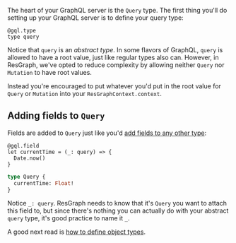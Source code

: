 The heart of your GraphQL server is the `Query` type. The first thing you'll do setting up your GraphQL server is to define your query type:

```rescript
@gql.type
type query
```

Notice that `query` is an _abstract type_. In some flavors of GraphQL, `query` is allowed to have a root value, just like regular types also can. However, in ResGraph, we've opted to reduce complexity by allowing neither `Query` nor `Mutation` to have root values.

Instead you're encouraged to put whatever you'd put in the root value for `Query` or `Mutation` into your `ResGraphContext.context`.

## Adding fields to `Query`

Fields are added to `Query` just like you'd [add fields to any other type](object-types#adding-fields-to-types-via-functions):

```rescript
@gql.field
let currentTime = (_: query) => {
  Date.now()
}
```

```graphql
type Query {
  currentTime: Float!
}
```

Notice `_: query`. ResGraph needs to know that it's `Query` you want to attach this field to, but since there's nothing you can actually do with your abstract `query` type, it's good practice to name it `_`.

A good next read is [how to define object types](object-types).
